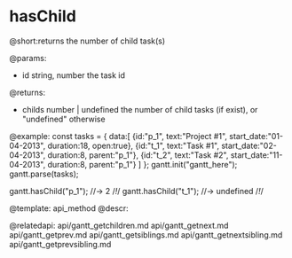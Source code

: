 hasChild
=============
@short:returns the number of child task(s) 
	

@params:
- id	string, number	the task id

@returns:
- childs	number | undefined	the number of child tasks (if exist), or "undefined" otherwise




@example:
const tasks = {
  data:[
     {id:"p_1", text:"Project #1", start_date:"01-04-2013", duration:18, 
     open:true},
     {id:"t_1", text:"Task #1", start_date:"02-04-2013", duration:8,
     parent:"p_1"},
     {id:"t_2", text:"Task #2", start_date:"11-04-2013", duration:8,
     parent:"p_1"}
   ]
};
gantt.init("gantt_here");
gantt.parse(tasks);

gantt.hasChild("p_1"); //-> 2 /*!*/
gantt.hasChild("t_1"); //-> undefined /*!*/

@template:	api_method
@descr:

@relatedapi:
	api/gantt_getchildren.md
    api/gantt_getnext.md
    api/gantt_getprev.md
    api/gantt_getsiblings.md
    api/gantt_getnextsibling.md 
    api/gantt_getprevsibling.md 
